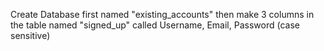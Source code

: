 Create Database first named "existing_accounts" then make 3 columns in the table named "signed_up" called Username, Email, Password (case sensitive) 

